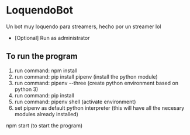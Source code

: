 # LoquendoBot
Un bot muy loquendo para streamers, hecho por un streamer lol

* [Optional] Run as administrator

## To run the program
1. run command: npm install
2. run command: pip install pipenv (install the python module)
3. run command: pipenv --three (create python environment based on python 3)
4. run command: pip install
4. run command: pipenv shell (activate environment)
5. set pipenv as default python interpreter (this will have all the necesary modules already installed)

 npm start (to start the program)
